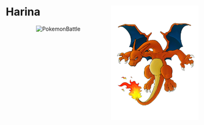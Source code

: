 
<h1>
<img src="https://raw.githubusercontent.com/Sunwood-ai-labs/PokeLLMon/main/doc/icon.png" height=300px align="right"/>
Harina
</h1>



<div align="center">
  <img src="./resource/LLM_attrition_strategy.gif" alt="PokemonBattle">
</div>